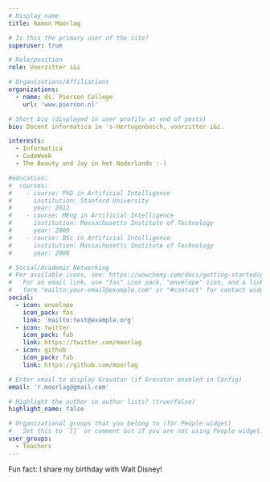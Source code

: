 ```yaml
---
# Display name
title: Ramon Moorlag

# Is this the primary user of the site?
superuser: true

# Role/position
role: Voorzitter i&i

# Organizations/Affiliations
organizations:
  - name: ds. Pierson College
    url: 'www.pierson.nl'

# Short bio (displayed in user profile at end of posts)
bio: Docent informatica in 's-Hertogenbosch, voorzitter i&i.

interests:
  - Informatica
  - CodeWeek
  - The Beauty and Joy in het Nederlands :-)

#education:
#  courses:
#    - course: PhD in Artificial Intelligence
#      institution: Stanford University
#      year: 2012
#    - course: MEng in Artificial Intelligence
#      institution: Massachusetts Institute of Technology
#      year: 2009
#    - course: BSc in Artificial Intelligence
#      institution: Massachusetts Institute of Technology
#      year: 2008

# Social/Academic Networking
# For available icons, see: https://wowchemy.com/docs/getting-started/page-builder/#icons
#   For an email link, use "fas" icon pack, "envelope" icon, and a link in the
#   form "mailto:your-email@example.com" or "#contact" for contact widget.
social:
  - icon: envelope
    icon_pack: fas
    link: 'mailto:test@example.org'
  - icon: twitter
    icon_pack: fab
    link: https://twitter.com/moorlag
  - icon: github
    icon_pack: fab
    link: https://github.com/moorlag

# Enter email to display Gravatar (if Gravatar enabled in Config)
email: 'r.moorlag@gmail.com'

# Highlight the author in author lists? (true/false)
highlight_name: false

# Organizational groups that you belong to (for People widget)
#   Set this to `[]` or comment out if you are not using People widget.
user_groups:
  - Teachers
---
```


Fun fact: I share my birthday with Walt Disney!
